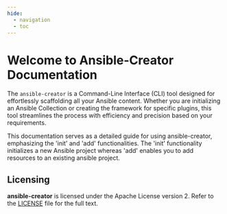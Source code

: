 ```yaml
---
hide:
  - navigation
  - toc
---
```


# Welcome to Ansible-Creator Documentation

The `ansible-creator` is a Command-Line Interface (CLI) tool designed for
effortlessly scaffolding all your Ansible content. Whether you are initializing
an Ansible Collection or creating the framework for specific plugins, this tool
streamlines the process with efficiency and precision based on your
requirements.

This documentation serves as a detailed guide for using ansible-creator,
emphasizing the 'init' and 'add' functionalities. The 'init' functionality
initializes a new Ansible project whereas 'add' enables you to add resources to
an existing ansible project.

## Licensing

**ansible-creator** is licensed under the Apache License version 2. Refer to the
[LICENSE](http://www.apache.org/licenses/LICENSE-2.0) file for the full text.
